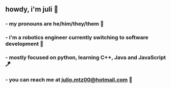 ## howdy, i'm juli 🍇
### - my pronouns are he/him/they/them 🤠
### - i'm a robotics engineer currently switching to software development 👾
### - mostly focused on python, learning C++, Java and JavaScript 🪁
### - you can reach me at julio.mtz00@hotmail.com 🌮

<!--
**juliomtz00/juliomtz00** is a ✨ _special_ ✨ repository because its `README.md` (this file) appears on your GitHub profile.

Here are some ideas to get you started:

- 🔭 I’m currently working on ...
- 🌱 I’m currently learning ...
- 👯 I’m looking to collaborate on ...
- 🤔 I’m looking for help with ...
- 💬 Ask me about ...
- 📫 How to reach me: ...
- 😄 Pronouns: ...
- ⚡ Fun fact: ...
-->

